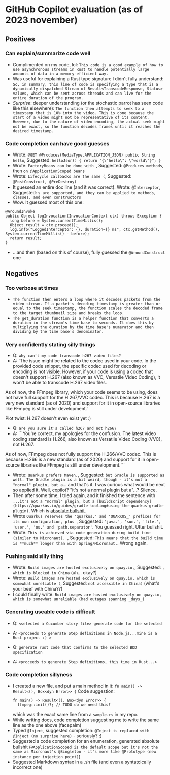 # GitHub Copilot evaluation (as of 2023 november)

## Positives

### Can explain/summarize code well

* Complimented on my code, lol:
  `This code is a good example of how to use asynchronous streams in Rust to handle potentially large amounts of data in a memory-efficient way.`
* Was useful for explaining a Rust type signature I didn't fully understand:
  `So, in summary, this line of code is specifying a type that is a dynamically dispatched Stream of Result<TranscodeResponse, Status> values, which can be sent across threads and can live for the entire duration of the program.`
* *Surprise*: deeper understanding (or the stochastic parrot has seen code like this elsewhere):
  `The function then attempts to seek to a timestamp that is 10% into the video. This is done because the start of a video might not be representative of its content. However, due to the nature of video encoding, the actual seek might not be exact, so the function decodes frames until it reaches the desired timestamp.`

### Code completion can have good guesses

* Wrote: `@GET @Produces(MediaType.APPLICATION_JSON) public String hello`, Suggested: `helloJson() { return "{\"hello\": \"world\"}"; }`
* Wrote: `FactoryBeans can be done with `, Suggested: `@Produces methods`, then `on @ApplicationScoped beans`
* Wrote: `Lifecycle callbacks are the same (`, Suggested: `@PostConstruct, @PreDestroy)`
* It guessed an entire doc line (and it was correct). Wrote: `@Interceptor`, Suggested: `s are supported, and they can be applied to methods, classes, and even constructors`
* Wow. It guessed most of this one:
```
@AroundInvoke
public Object logInvocation(InvocationContext ctx) throws Exception {
  long before = System.currentTimeMillis();
  Object result = ctx.proceed();
  log.info("LoggedInterceptor: {}, duration={} ms", ctx.getMethod(), System.currentTimeMillis() - before);
  return result;
}
```
* ...and then (based on this of course), fully guessed the `@AroundConstruct` one

## Negatives

### Too verbose at times

* `The function then enters a loop where it decodes packets from the video stream. If a packet's decoding timestamp is greater than or equal to the seek timestamp, the function scales the decoded frame to the target thumbnail size and breaks the loop.`
* `The get_duration function is a helper function that converts a duration in the stream's time base to seconds. It does this by multiplying the duration by the time base's numerator and then dividing by the time base's denominator.`

### Very confidently stating silly things

* Q: `why can't my code transcode h267 video files?`
* A: `The issue might be related to the codec used in your code. In the provided code snippet, the specific codec used for decoding or encoding is not visible. However, if your code is using a codec that doesn't support H.267 (also known as VVC, Versatile Video Coding), it won't be able to transcode H.267 video files.

As of now, the FFmpeg library, which your code seems to be using, does not have full support for the H.267/VVC codec. This is because H.267 is a very new standard (as of 2020) and support for it in open-source libraries like FFmpeg is still under development.`

Plot twist: H.267 doesn't even exist yet :)

* Q: `are you sure it's called h267 and not h266?`
* A: ```You're correct, my apologies for the confusion. The latest video coding standard is H.266, also known as Versatile Video Coding (VVC), not H.267.

As of now, FFmpeg does not fully support the H.266/VVC codec. This is because H.266 is a new standard (as of 2020) and support for it in open-source libraries like FFmpeg is still under development.```

* Wrote: `Quarkus prefers Maven,`, Suggested: `but Gradle is supported as well. The Gradle plugin is a bit weird, though - it's not a "normal" plugin, but a`... and that's it. I was curious what would be next so applied it. Well, copilot? "it's not a normal plugin but a"...? Silence.
* Then after some time, I tried again, and it finished the sentence with `...it's not a "normal" plugin, but a [buildscript dependency](https://quarkus.io/guides/gradle-tooling#using-the-quarkus-gradle-plugin)`. Which is [absolute bullshit](https://plugins.gradle.org/plugin/io.quarkus).
* Wrote `Quarkus reserves the 'quarkus.' and 'QUARKUS_' prefixes for its own configuration, plus `, Suggested: `'java.', 'sun.', 'file.', 'user.', 'os.' and 'path.separator'`. You guessed right. Utter bullshit.
* Wrote: `This is achieved via code generation during build time (similar to Micronaut). `, Suggested: `This means that the build time is **much** longer than with Spring/Micronaut.`. Wrong again.

### Pushing said silly thing

* Wrote: `Build images are hosted exclusively on quay.io,`, Suggested: `, which is blocked in China` (uh... okay?)
* Wrote: `Build images are hosted exclusively on quay.io, which is somewhat unreliable (`, Suggested: `not accessible in China)` (what's your beef with China??)
* I could finally write: `Build images are hosted exclusively on quay.io, which is somewhat unreliable (had outages spanning _days_)`

### Generating useable code is difficult

* Q: `<selected a Cucumber story file> generate code for the selected`
* A: `<proceeds to generate Step definitions in Node.js...mine is a Rust project :) >`

* Q: `generate rust code that confirms to the selected BDD specification`
* A: `<proceeds to generate Step definitions, this time in Rust...>`

### Code completion sillyness

* I created a new file, and put a main method in it:
  `fn main() -> Result<(), Box<dyn Error>> {`
  Code suggestion:
  ```
  fn main() -> Result<(), Box<dyn Error>> {
    ffmpeg::init()?; // TODO do we need this?
  ```
  which was the exact same line from a `sample.rs` in my repo.
* While writing docs, code completion suggesting me to write the same line as the one above (facepalm)
* Typed `@Inject`, suggested completion: `@Inject is replaced with @Inject (no surprise here)` - seriously? :)
* Suggested a code completion for an enumeration, generated absolute bullshit (`@ApplicationScoped is the default scope but it's not the same as Micronaut's @Singleton - it's more like @Prototype (new instance per injection point)`)
* Suggested Markdown syntax in a .sh file (and even a syntatcically incorrect one)

